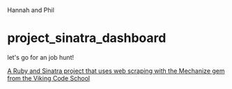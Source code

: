 Hannah and Phil

# project_sinatra_dashboard
let's go for an job hunt!

[A Ruby and Sinatra project that uses web scraping with the Mechanize gem from the Viking Code School](http://www.vikingcodeschool.com)
